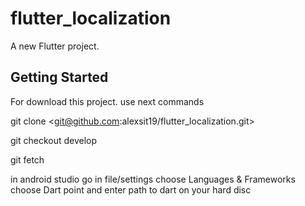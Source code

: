 # flutter_localization

A new Flutter project.

## Getting Started

For download this project. use next commands

git clone <git@github.com:alexsit19/flutter_localization.git>

git checkout develop

git fetch

in android studio go in file/settings choose Languages & Frameworks
choose Dart point and enter path to dart on your hard disc

